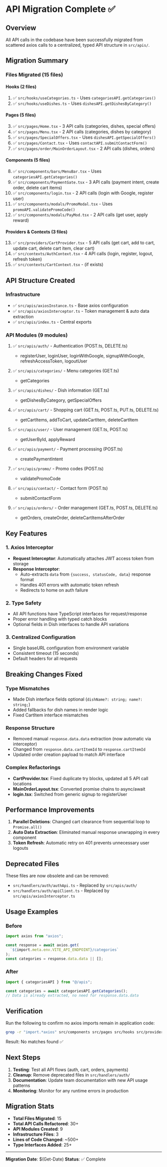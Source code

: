 # API Migration Complete ✅

## Overview

All API calls in the codebase have been successfully migrated from scattered axios calls to a centralized, typed API structure in `src/apis/`.

## Migration Summary

### Files Migrated (15 files)

#### Hooks (2 files)

1. ✅ `src/hooks/useCategories.ts` - Uses `categoriesAPI.getCategories()`
2. ✅ `src/hooks/useDishes.ts` - Uses `dishesAPI.getDishesByCategory()`

#### Pages (5 files)

3. ✅ `src/pages/Home.tsx` - 3 API calls (categories, dishes, special offers)
4. ✅ `src/pages/Menu.tsx` - 2 API calls (categories, dishes by category)
5. ✅ `src/pages/SpecialOffers.tsx` - Uses `dishesAPI.getSpecialOffers()`
6. ✅ `src/pages/Contact.tsx` - Uses `contactAPI.submitContactForm()`
7. ✅ `src/pages/order/MainOrderLayout.tsx` - 2 API calls (dishes, orders)

#### Components (5 files)

8. ✅ `src/components/bars/MenuBar.tsx` - Uses `categoriesAPI.getCategories()`
9. ✅ `src/components/PaymentGate.tsx` - 3 API calls (payment intent, create order, delete cart items)
10. ✅ `src/components/login.tsx` - 2 API calls (login with Google, register user)
11. ✅ `src/components/modals/PromoModal.tsx` - Uses `promoAPI.validatePromoCode()`
12. ✅ `src/components/modals/PayMod.tsx` - 2 API calls (get user, apply reward)

#### Providers & Contexts (3 files)

13. ✅ `src/providers/CartProvider.tsx` - 5 API calls (get cart, add to cart, update cart, delete cart item, clear cart)
14. ✅ `src/contexts/AuthContext.tsx` - 4 API calls (login, register, logout, refresh token)
15. ✅ `src/contexts/CartContext.tsx` - (if exists)

## API Structure Created

### Infrastructure

- ✅ `src/apis/axiosInstance.ts` - Base axios configuration
- ✅ `src/apis/axiosInterceptor.ts` - Token management & auto data extraction
- ✅ `src/apis/index.ts` - Central exports

### API Modules (9 modules)

1. ✅ `src/apis/auth/` - Authentication (POST.ts, DELETE.ts)

   - registerUser, loginUser, loginWithGoogle, signupWithGoogle, refreshAccessToken, logoutUser

2. ✅ `src/apis/categories/` - Menu categories (GET.ts)

   - getCategories

3. ✅ `src/apis/dishes/` - Dish information (GET.ts)

   - getDishesByCategory, getSpecialOffers

4. ✅ `src/apis/cart/` - Shopping cart (GET.ts, POST.ts, PUT.ts, DELETE.ts)

   - getCartItems, addToCart, updateCartItem, deleteCartItem

5. ✅ `src/apis/user/` - User management (GET.ts, POST.ts)

   - getUserById, applyReward

6. ✅ `src/apis/payment/` - Payment processing (POST.ts)

   - createPaymentIntent

7. ✅ `src/apis/promo/` - Promo codes (POST.ts)

   - validatePromoCode

8. ✅ `src/apis/contact/` - Contact form (POST.ts)

   - submitContactForm

9. ✅ `src/apis/orders/` - Order management (GET.ts, POST.ts, DELETE.ts)
   - getOrders, createOrder, deleteCartItemsAfterOrder

## Key Features

### 1. Axios Interceptor

- **Request Interceptor**: Automatically attaches JWT access token from storage
- **Response Interceptor**:
  - Auto-extracts `data` from `{success, statusCode, data}` response format
  - Handles 401 errors with automatic token refresh
  - Redirects to home on auth failure

### 2. Type Safety

- All API functions have TypeScript interfaces for request/response
- Proper error handling with typed catch blocks
- Optional fields in Dish interfaces to handle API variations

### 3. Centralized Configuration

- Single baseURL configuration from environment variable
- Consistent timeout (15 seconds)
- Default headers for all requests

## Breaking Changes Fixed

### Type Mismatches

- Made Dish interface fields optional (`dishName?: string; name?: string;`)
- Added fallbacks for dish names in render logic
- Fixed CartItem interface mismatches

### Response Structure

- Removed manual `response.data.data` extraction (now automatic via interceptor)
- Changed from `response.data.cartItemId` to `response.cartItemId`
- Updated order creation payload to match API interface

### Complex Refactorings

- **CartProvider.tsx**: Fixed duplicate try blocks, updated all 5 API call locations
- **MainOrderLayout.tsx**: Converted promise chains to async/await
- **login.tsx**: Switched from generic signup to registerUser

## Performance Improvements

1. **Parallel Deletions**: Changed cart clearance from sequential loop to `Promise.all()`
2. **Auto Data Extraction**: Eliminated manual response unwrapping in every component
3. **Token Refresh**: Automatic retry on 401 prevents unnecessary user logouts

## Deprecated Files

These files are now obsolete and can be removed:

- `src/handlers/auth/authApi.ts` - Replaced by `src/apis/auth/`
- `src/handlers/auth/apiClient.ts` - Replaced by `src/apis/axiosInterceptor.ts`

## Usage Examples

### Before

```typescript
import axios from "axios";

const response = await axios.get(
  `${import.meta.env.VITE_API_ENDPOINT}/categories`
);
const categories = response.data.data || [];
```

### After

```typescript
import { categoriesAPI } from "@/apis";

const categories = await categoriesAPI.getCategories();
// Data is already extracted, no need for response.data.data
```

## Verification

Run the following to confirm no axios imports remain in application code:

```bash
grep -r "import.*axios" src/components src/pages src/hooks src/providers src/contexts
```

Result: No matches found ✅

## Next Steps

1. **Testing**: Test all API flows (auth, cart, orders, payments)
2. **Cleanup**: Remove deprecated files in `src/handlers/auth/`
3. **Documentation**: Update team documentation with new API usage patterns
4. **Monitoring**: Monitor for any runtime errors in production

## Migration Stats

- **Total Files Migrated**: 15
- **Total API Calls Refactored**: 30+
- **API Modules Created**: 9
- **Infrastructure Files**: 3
- **Lines of Code Changed**: ~500+
- **Type Interfaces Added**: 25+

---

**Migration Date**: $(Get-Date)
**Status**: ✅ Complete
